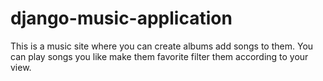 # django-music-application

This is a music site where you can create albums add songs to them. 
You can play songs you like make them favorite filter them according to your view.
